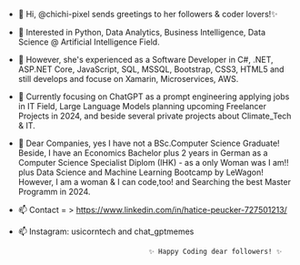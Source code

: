 - 👋 Hi, @chichi-pixel sends greetings to her followers & coder lovers!✨
- 👀 Interested in Python, Data Analytics, Business Intelligence, Data Science @ Artificial Intelligence Field.
- 👀 However, she's experienced as a Software Developer in C#, .NET, ASP.NET Core, JavaScript, SQL, MSSQL, Bootstrap, CSS3, HTML5 and still develops and focuse on      Xamarin, Microservices, AWS. 
- 🌱 Currently focusing on ChatGPT as a prompt engineering applying jobs in IT Field, Large Language Models planning upcoming Freelancer Projects in 2024, and beside several private projects about Climate_Tech & IT.
- 🌱 Dear Companies, yes I have not a BSc.Computer Science Graduate! Beside, I have an Economics Bachelor plus 2 years in German as a Computer Science Specialist Diplom (IHK) - as a only Woman was I am!! plus Data Science and Machine Learning Bootcamp by LeWagon! However, I am a woman & I can code,too! and Searching the best Master Programm in 2024.
- 📫 Contact = > https://www.linkedin.com/in/hatice-peucker-727501213/
- 📫 Instagram: usicorntech and chat_gptmemes

                                      ✨ Happy Coding dear followers! ✨

<!---
chichi-pixel/chichi-pixel is a ✨ special ✨ repository because its `README.md` (this file) appears on your GitHub profile.
You can click the Preview link to take a look at your changes.
--->
